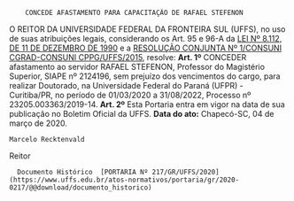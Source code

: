         CONCEDE AFASTAMENTO PARA CAPACITAÇÃO DE RAFAEL STEFENON  

 O REITOR DA UNIVERSIDADE FEDERAL DA FRONTEIRA SUL (UFFS), no uso de suas atribuições legais, considerando os Art. 95 e 96-A da [LEI Nº 8.112, DE 11 DE DEZEMBRO DE 1990](http://www.planalto.gov.br/ccivil_03/leis/l8112cons.htm) e a [RESOLUÇÃO CONJUNTA Nº 1/CONSUNI CGRAD-CONSUNI CPPG/UFFS/2015](https://www.uffs.edu.br/atos-normativos/resolucao/consunicgrad-consunicppg/2015-0001), resolve:   **Art. 1º**  CONCEDER afastamento ao servidor RAFAEL STEFENON, Professor do Magistério Superior, SIAPE nº 2124196, sem prejuízo dos vencimentos do cargo, para realizar Doutorado, na Universidade Federal do Paraná (UFPR) - Curitiba/PR, no período de 01/03/2020 a 31/08/2022, Processo nº 23205.003363/2019-14.   **Art. 2º**  Esta Portaria entra em vigor na data de sua publicação no Boletim Oficial da UFFS.        **Data do ato:** Chapecó-SC, 04 de março de 2020.   
 

    Marcelo Recktenvald   
 Reitor 

      Documento Histórico  [PORTARIA Nº 217/GR/UFFS/2020](https://www.uffs.edu.br/atos-normativos/portaria/gr/2020-0217/@@download/documento_historico)     
      